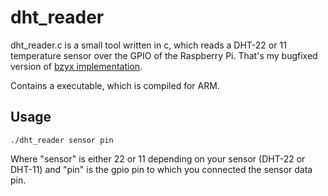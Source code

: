 # dht_reader
dht_reader.c is a small tool written in c, which reads a DHT-22 or 11 temperature sensor over the GPIO of the Raspberry Pi. That's my bugfixed version of [bzyx implementation](https://github.com/bzyx/pi-dht22).

Contains a executable, which is compiled for ARM.


## Usage
    ./dht_reader sensor pin

Where "sensor" is either 22 or 11 depending on your sensor (DHT-22 or DHT-11) and "pin" is the gpio pin to which you connected the sensor data pin.

